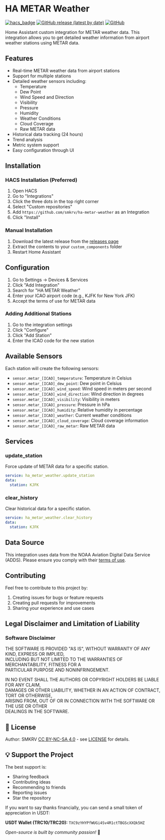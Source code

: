 # HA METAR Weather

[![hacs_badge](https://img.shields.io/badge/HACS-Custom-41BDF5.svg)](https://github.com/hacs/integration)
[![GitHub release (latest by date)](https://img.shields.io/github/v/release/smkrv/ha-metar-weather)](https://github.com/smkrv/ha-metar-weather/releases)
[![GitHub](https://img.shields.io/github/license/smkrv/ha-metar-weather)](LICENSE)

Home Assistant custom integration for METAR weather data. This integration allows you to get detailed weather information from airport weather stations using METAR data.

## Features

- Real-time METAR weather data from airport stations
- Support for multiple stations
- Detailed weather sensors including:
  - Temperature
  - Dew Point
  - Wind Speed and Direction
  - Visibility
  - Pressure
  - Humidity
  - Weather Conditions
  - Cloud Coverage
  - Raw METAR data
- Historical data tracking (24 hours)
- Trend analysis
- Metric system support
- Easy configuration through UI

## Installation

### HACS Installation (Preferred)

1. Open HACS
2. Go to "Integrations"
3. Click the three dots in the top right corner
4. Select "Custom repositories"
5. Add `https://github.com/smkrv/ha-metar-weather` as an Integration
6. Click "Install"

### Manual Installation

1. Download the latest release from the [releases page](https://github.com/smkrv/ha-metar-weather/releases)
2. Extract the contents to your `custom_components` folder
3. Restart Home Assistant

## Configuration

1. Go to Settings -> Devices & Services
2. Click "Add Integration"
3. Search for "HA METAR Weather"
4. Enter your ICAO airport code (e.g., KJFK for New York JFK)
5. Accept the terms of use for METAR data

### Adding Additional Stations

1. Go to the integration settings
2. Click "Configure"
3. Click "Add Station"
4. Enter the ICAO code for the new station

## Available Sensors

Each station will create the following sensors:

- `sensor.metar_[ICAO]_temperature`: Temperature in Celsius
- `sensor.metar_[ICAO]_dew_point`: Dew point in Celsius
- `sensor.metar_[ICAO]_wind_speed`: Wind speed in meters per second
- `sensor.metar_[ICAO]_wind_direction`: Wind direction in degrees
- `sensor.metar_[ICAO]_visibility`: Visibility in meters
- `sensor.metar_[ICAO]_pressure`: Pressure in hPa
- `sensor.metar_[ICAO]_humidity`: Relative humidity in percentage
- `sensor.metar_[ICAO]_weather`: Current weather conditions
- `sensor.metar_[ICAO]_cloud_coverage`: Cloud coverage information
- `sensor.metar_[ICAO]_raw_metar`: Raw METAR data

## Services

### update_station
Force update of METAR data for a specific station.
```yaml
service: ha_metar_weather.update_station
data:
  station: KJFK
```

### clear_history
Clear historical data for a specific station.
```yaml
service: ha_metar_weather.clear_history
data:
  station: KJFK
```

## Data Source

This integration uses data from the NOAA Aviation Digital Data Service (ADDS). Please ensure you comply with their [terms of use](https://www.weather.gov/disclaimer).

## Contributing

Feel free to contribute to this project by:
1. Creating issues for bugs or feature requests
2. Creating pull requests for improvements
3. Sharing your experience and use cases

## Legal Disclaimer and Limitation of Liability  

### Software Disclaimer  

THE SOFTWARE IS PROVIDED "AS IS", WITHOUT WARRANTY OF ANY KIND, EXPRESS OR IMPLIED,   
INCLUDING BUT NOT LIMITED TO THE WARRANTIES OF MERCHANTABILITY, FITNESS FOR A   
PARTICULAR PURPOSE AND NONINFRINGEMENT.  

IN NO EVENT SHALL THE AUTHORS OR COPYRIGHT HOLDERS BE LIABLE FOR ANY CLAIM,   
DAMAGES OR OTHER LIABILITY, WHETHER IN AN ACTION OF CONTRACT, TORT OR OTHERWISE,   
ARISING FROM, OUT OF OR IN CONNECTION WITH THE SOFTWARE OR THE USE OR OTHER   
DEALINGS IN THE SOFTWARE.  

## 📝 License

Author: SMKRV
[CC BY-NC-SA 4.0](https://creativecommons.org/licenses/by-nc-sa/4.0/) - see [LICENSE](LICENSE) for details.

## 💡 Support the Project

The best support is:
- Sharing feedback
- Contributing ideas
- Recommending to friends
- Reporting issues
- Star the repository

If you want to say thanks financially, you can send a small token of appreciation in USDT:

**USDT Wallet (TRC10/TRC20):**
`TXC9zYHYPfWUGi4Sv4R1ctTBGScXXQk5HZ`

*Open-source is built by community passion!* 🚀
